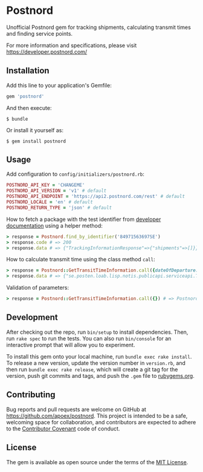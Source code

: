 # Postnord

Unofficial Postnord gem for tracking shipments, calculating transmit times and finding service points.

For more information and specifications, please visit https://developer.postnord.com/

## Installation

Add this line to your application's Gemfile:

```ruby
gem 'postnord'
```

And then execute:

    $ bundle

Or install it yourself as:

    $ gem install postnord

## Usage

Add configuration to `config/initializers/postnord.rb`:

```ruby
POSTNORD_API_KEY = 'CHANGEME'
POSTNORD_API_VERSION = 'v1' # default
POSTNORD_API_ENDPOINT = 'https://api2.postnord.com/rest' # default
POSTNORD_LOCALE = 'en' # default
POSTNORD_RETURN_TYPE = 'json' # default
```

How to fetch a package with the test identifier from [developer documentation](https://developer.postnord.com/docs#!/trackandtrace/findByIdentifier) using a helper method:

```ruby
> response = Postnord.find_by_identifier('84971563697SE')
> response.code # => 200
> response.data # => {"TrackingInformationResponse"=>{"shipments"=>[]}}
```

How to calculate transmit time using the class method `call`:

```ruby
> response = Postnord::GetTransitTimeInformation.call({dateOfDeparture: '2016-04-01', serviceGroupCode: 'SE', fromAddressPostalCode: '11827', fromAddressCountryCode: 'SE', toAddressPostalCode: '98132', toAddressCountryCode: 'SE', serviceCode:'15'})
> response.data # => {"se.posten.loab.lisp.notis.publicapi.serviceapi.TransitTimeResponse"=>{"transitTimes"=>[{"dateOfDeparture"=>"2016-04-01 18:00:00.0 CEST", "latestTimeOfBooking"=>"14:00", "deliveryTime"=>"17:00", "deliveryDate"=>"20160405", "transitTimeInDays"=>4, "possibleDeviation"=>false, "service"=>{"code"=>"15", "groupCode"=>"SE", "name"=>"DPD Företagspaket", "pickup"=>true, "distribution"=>true}, "daysPickup"=>["MONDAY", "TUESDAY", "WEDNESDAY", "THURSDAY", "FRIDAY"]}]}}
```

Validation of parameters:
```ruby
> response = Postnord::GetTransitTimeInformation.call({}) # => Postnord::Base::MissingMandatoryParameters: ["serviceGroupCode", "fromAddressPostalCode", "fromAddressCountryCode", "toAddressPostalCode", "toAddressCountryCode"]
```

## Development

After checking out the repo, run `bin/setup` to install dependencies. Then, run `rake spec` to run the tests. You can also run `bin/console` for an interactive prompt that will allow you to experiment.

To install this gem onto your local machine, run `bundle exec rake install`. To release a new version, update the version number in `version.rb`, and then run `bundle exec rake release`, which will create a git tag for the version, push git commits and tags, and push the `.gem` file to [rubygems.org](https://rubygems.org).

## Contributing

Bug reports and pull requests are welcome on GitHub at https://github.com/apoex/postnord. This project is intended to be a safe, welcoming space for collaboration, and contributors are expected to adhere to the [Contributor Covenant](http://contributor-covenant.org) code of conduct.


## License

The gem is available as open source under the terms of the [MIT License](http://opensource.org/licenses/MIT).

